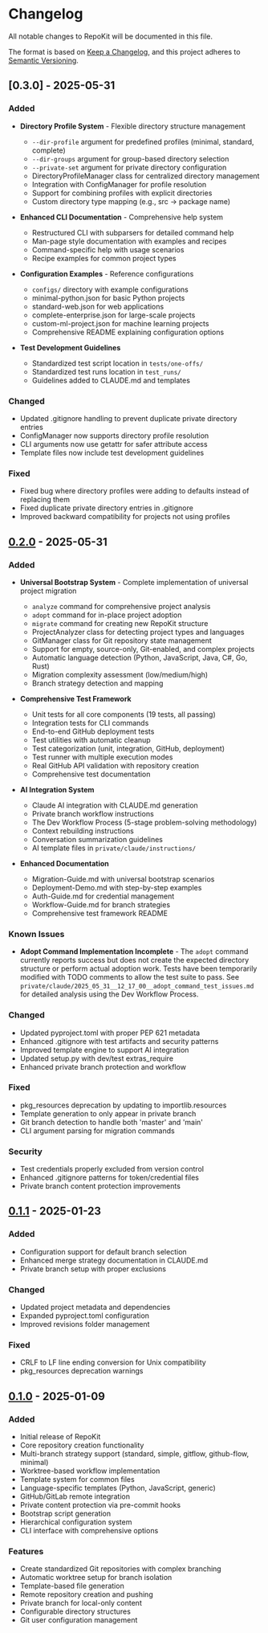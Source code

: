 # Changelog

All notable changes to RepoKit will be documented in this file.

The format is based on [Keep a Changelog](https://keepachangelog.com/en/1.0.0/),
and this project adheres to [Semantic Versioning](https://semver.org/spec/v2.0.0.html).

## [0.3.0] - 2025-05-31

### Added
- **Directory Profile System** - Flexible directory structure management
  - `--dir-profile` argument for predefined profiles (minimal, standard, complete)
  - `--dir-groups` argument for group-based directory selection
  - `--private-set` argument for private directory configuration
  - DirectoryProfileManager class for centralized directory management
  - Integration with ConfigManager for profile resolution
  - Support for combining profiles with explicit directories
  - Custom directory type mapping (e.g., src → package name)

- **Enhanced CLI Documentation** - Comprehensive help system
  - Restructured CLI with subparsers for detailed command help
  - Man-page style documentation with examples and recipes
  - Command-specific help with usage scenarios
  - Recipe examples for common project types

- **Configuration Examples** - Reference configurations
  - `configs/` directory with example configurations
  - minimal-python.json for basic Python projects
  - standard-web.json for web applications
  - complete-enterprise.json for large-scale projects
  - custom-ml-project.json for machine learning projects
  - Comprehensive README explaining configuration options

- **Test Development Guidelines**
  - Standardized test script location in `tests/one-offs/`
  - Standardized test runs location in `test_runs/`
  - Guidelines added to CLAUDE.md and templates

### Changed
- Updated .gitignore handling to prevent duplicate private directory entries
- ConfigManager now supports directory profile resolution
- CLI arguments now use getattr for safer attribute access
- Template files now include test development guidelines

### Fixed
- Fixed bug where directory profiles were adding to defaults instead of replacing them
- Fixed duplicate private directory entries in .gitignore
- Improved backward compatibility for projects not using profiles

## [0.2.0] - 2025-05-31

### Added
- **Universal Bootstrap System** - Complete implementation of universal project migration
  - `analyze` command for comprehensive project analysis
  - `adopt` command for in-place project adoption
  - `migrate` command for creating new RepoKit structure
  - ProjectAnalyzer class for detecting project types and languages
  - GitManager class for Git repository state management
  - Support for empty, source-only, Git-enabled, and complex projects
  - Automatic language detection (Python, JavaScript, Java, C#, Go, Rust)
  - Migration complexity assessment (low/medium/high)
  - Branch strategy detection and mapping

- **Comprehensive Test Framework**
  - Unit tests for all core components (19 tests, all passing)
  - Integration tests for CLI commands
  - End-to-end GitHub deployment tests
  - Test utilities with automatic cleanup
  - Test categorization (unit, integration, GitHub, deployment)
  - Test runner with multiple execution modes
  - Real GitHub API validation with repository creation
  - Comprehensive test documentation

- **AI Integration System**
  - Claude AI integration with CLAUDE.md generation
  - Private branch workflow instructions
  - The Dev Workflow Process (5-stage problem-solving methodology)
  - Context rebuilding instructions
  - Conversation summarization guidelines
  - AI template files in `private/claude/instructions/`

- **Enhanced Documentation**
  - Migration-Guide.md with universal bootstrap scenarios
  - Deployment-Demo.md with step-by-step examples
  - Auth-Guide.md for credential management
  - Workflow-Guide.md for branch strategies
  - Comprehensive test framework README

### Known Issues
- **Adopt Command Implementation Incomplete** - The `adopt` command currently reports success but does not create the expected directory structure or perform actual adoption work. Tests have been temporarily modified with TODO comments to allow the test suite to pass. See `private/claude/2025_05_31__12_17_00__adopt_command_test_issues.md` for detailed analysis using the Dev Workflow Process.

### Changed
- Updated pyproject.toml with proper PEP 621 metadata
- Enhanced .gitignore with test artifacts and security patterns
- Improved template engine to support AI integration
- Updated setup.py with dev/test extras_require
- Enhanced private branch protection and workflow

### Fixed
- pkg_resources deprecation by updating to importlib.resources
- Template generation to only appear in private branch
- Git branch detection to handle both 'master' and 'main'
- CLI argument parsing for migration commands

### Security
- Test credentials properly excluded from version control
- Enhanced .gitignore patterns for token/credential files
- Private branch content protection improvements

## [0.1.1] - 2025-01-23

### Added
- Configuration support for default branch selection
- Enhanced merge strategy documentation in CLAUDE.md
- Private branch setup with proper exclusions

### Changed
- Updated project metadata and dependencies
- Expanded pyproject.toml configuration
- Improved revisions folder management

### Fixed
- CRLF to LF line ending conversion for Unix compatibility
- pkg_resources deprecation warnings

## [0.1.0] - 2025-01-09

### Added
- Initial release of RepoKit
- Core repository creation functionality
- Multi-branch strategy support (standard, simple, gitflow, github-flow, minimal)
- Worktree-based workflow implementation
- Template system for common files
- Language-specific templates (Python, JavaScript, generic)
- GitHub/GitLab remote integration
- Private content protection via pre-commit hooks
- Bootstrap script generation
- Hierarchical configuration system
- CLI interface with comprehensive options

### Features
- Create standardized Git repositories with complex branching
- Automatic worktree setup for branch isolation
- Template-based file generation
- Remote repository creation and pushing
- Private branch for local-only content
- Configurable directory structures
- Git user configuration management

[0.2.0]: https://github.com/djdarcy/git-repokit/compare/v0.1.1...v0.2.0
[0.1.1]: https://github.com/djdarcy/git-repokit/compare/v0.1.0...v0.1.1
[0.1.0]: https://github.com/djdarcy/git-repokit/releases/tag/v0.1.0